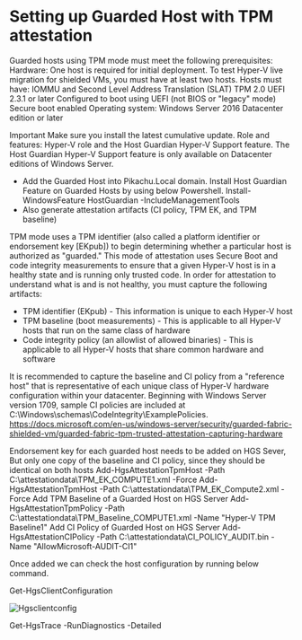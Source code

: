# Setting up Guarded Host with TPM attestation
Guarded hosts using TPM mode must meet the following prerequisites:
  Hardware: One host is required for initial deployment. To test Hyper-V live migration for shielded VMs, you must have at least two hosts.
  Hosts must have:
    IOMMU and Second Level Address Translation (SLAT)
    TPM 2.0
    UEFI 2.3.1 or later
    Configured to boot using UEFI (not BIOS or "legacy" mode)
    Secure boot enabled
  Operating system: Windows Server 2016 Datacenter edition or later
 
Important
Make sure you install the latest cumulative update.
Role and features: Hyper-V role and the Host Guardian Hyper-V Support feature. The Host Guardian Hyper-V Support feature is only available on Datacenter editions of Windows Server.

* Add the Guarded Host into Pikachu.Local domain.
Install Host Guardian Feature on Guarded Hosts by using below Powershell.
Install-WindowsFeature HostGuardian -IncludeManagementTools
* Also generate attestation artifacts (CI policy, TPM EK, and TPM baseline)

TPM mode uses a TPM identifier (also called a platform identifier or endorsement key [EKpub]) to begin determining whether a particular host is authorized as "guarded." This mode of attestation uses Secure Boot and code integrity measurements to ensure that a given Hyper-V host is in a healthy state and is running only trusted code. In order for attestation to understand what is and is not healthy, you must capture the following artifacts:
* TPM identifier (EKpub) - 
This information is unique to each Hyper-V host
* TPM baseline (boot measurements) - 
This is applicable to all Hyper-V hosts that run on the same class of hardware
* Code integrity policy (an allowlist of allowed binaries) - 
This is applicable to all Hyper-V hosts that share common hardware and software

It is recommended to capture the baseline and CI policy from a "reference host" that is representative of each unique class of Hyper-V hardware configuration within your datacenter. Beginning with Windows Server version 1709, sample CI policies are included at C:\Windows\schemas\CodeIntegrity\ExamplePolicies.
https://docs.microsoft.com/en-us/windows-server/security/guarded-fabric-shielded-vm/guarded-fabric-tpm-trusted-attestation-capturing-hardware

Endorsement key for each guarded host needs to be added on HGS Sever, But only one copy of the baseline and CI policy, since they should be identical on both hosts
Add-HgsAttestationTpmHost -Path C:\attestationdata\TPM_EK_COMPUTE1.xml -Force
Add-HgsAttestationTpmHost -Path C:\attestationdata\TPM_EK_Compute2.xml -Force
Add TPM Baseline of a Guarded Host on HGS Server
Add-HgsAttestationTpmPolicy -Path C:\attestationdata\TPM_Baseline_COMPUTE1.xml -Name "Hyper-V TPM Baseline1"
Add CI Policy of Guarded Host on HGS Server
Add-HgsAttestationCIPolicy -Path C:\attestationdata\CI_POLICY_AUDIT.bin -Name "AllowMicrosoft-AUDIT-CI1"

Once added we can check the host configuration by running below command.

Get-HgsClientConfiguration

![Hgsclientconfig](https://user-images.githubusercontent.com/71546848/179978085-7fa77b0e-2b68-4d71-99f1-4960b4bb237f.jpg)



Get-HgsTrace -RunDiagnostics -Detailed
